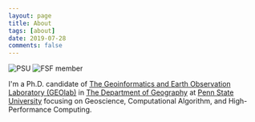 ```yaml
---
layout: page
title: About
tags: [about]
date: 2019-07-28
comments: false
---
```


![PSU](http://equity.psu.edu/communications-marketing/assets/PSHORRGB2C.png)
![FSF member](https://static.fsf.org/nosvn/associate/crm/3092197.png)

I'm a Ph.D. candidate of [The Geoinformatics and Earth Observation Laboratory (GEOlab)](http://geoinf.psu.edu/) in [The Department of Geography](https://www.geog.psu.edu/) at [Penn State University](http://www.psu.edu/) focusing on Geoscience, Computational Algorithm, and High-Performance Computing.

